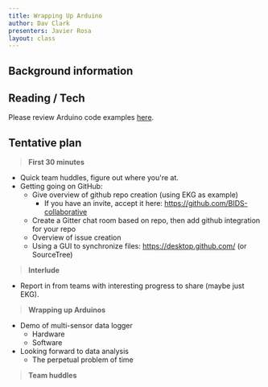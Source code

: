 ```yaml
---
title: Wrapping Up Arduino
author: Dav Clark
presenters: Javier Rosa
layout: class
---
```


## Background information


## Reading / Tech
Please review Arduino code examples [here](https://github.com/BIDS-collaborative/hackingmeasurementexamples).

## Tentative plan

> __First 30 minutes__
 
- Quick team huddles, figure out where you're at.
- Getting going on GitHub:
  - Give overview of github repo creation (using EKG as example)
    - If you have an invite, accept it here: https://github.com/BIDS-collaborative
  - Create a Gitter chat room based on repo, then add github integration for your repo
  - Overview of issue creation
  - Using a GUI to synchronize files: https://desktop.github.com/ (or SourceTree)
  
> __Interlude__

- Report in from teams with interesting progress to share (maybe just EKG).

> __Wrapping up Arduinos__

- Demo of multi-sensor data logger
  - Hardware
  - Software
- Looking forward to data analysis
  - The perpetual problem of time
  
> __Team huddles__
